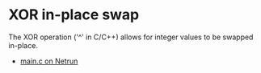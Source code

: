 # XOR in-place swap

The XOR operation ('^' in C/C++) allows for integer values to be swapped in-place.

 - [main.c on Netrun]()
